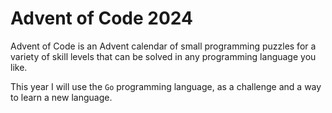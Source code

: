 # Advent of Code 2024
Advent of Code is an Advent calendar of small programming puzzles for a variety of skill levels that can be solved in any programming language you like.

This year I will use the `Go` programming language, as a challenge and a way to learn a new language. 

